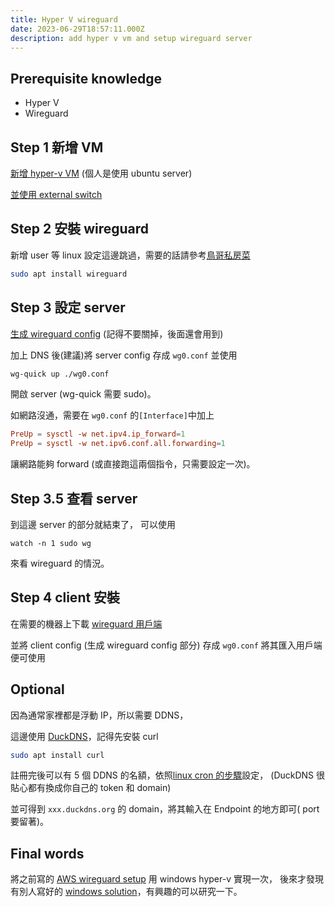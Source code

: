 ```yaml
---
title: Hyper V wireguard
date: 2023-06-29T18:57:11.000Z
description: add hyper v vm and setup wireguard server
--- 
```

## Prerequisite knowledge
- Hyper V
- Wireguard

## Step 1 新增 VM
[新增 hyper-v VM](https://learn.microsoft.com/en-us/windows-server/virtualization/hyper-v/get-started/create-a-virtual-machine-in-hyper-v)
(個人是使用 ubuntu server)

[並使用 external switch](https://learn.microsoft.com/en-us/windows-server/virtualization/hyper-v/get-started/create-a-virtual-switch-for-hyper-v-virtual-machines)

## Step 2 安裝 wireguard
新增 user 等 linux 設定這邊跳過，需要的話請參考[鳥哥私房菜](https://linux.vbird.org/linux_basic/centos7/0410accountmanager.php)
```sh
sudo apt install wireguard
```
## Step 3 設定 server
[生成 wireguard config](https://www.wireguardconfig.com/) (記得不要關掉，後面還會用到)

加上 DNS 後(建議)將 server config 存成 `wg0.conf` 並使用

```sh
wg-quick up ./wg0.conf
```

開啟 server (wg-quick 需要 sudo)。

如網路沒通，需要在 `wg0.conf` 的`[Interface]`中加上

```conf
PreUp = sysctl -w net.ipv4.ip_forward=1
PreUp = sysctl -w net.ipv6.conf.all.forwarding=1
```
讓網路能夠 forward (或直接跑這兩個指令，只需要設定一次)。

## Step 3.5 查看 server
到這邊 server 的部分就結束了，
可以使用
```
watch -n 1 sudo wg
```
來看 wireguard 的情況。

## Step 4 client 安裝
在需要的機器上下載 [wireguard 用戶端](https://www.wireguard.com/install/)

並將 client config (生成 wireguard config 部分) 存成 `wg0.conf` 將其匯入用戶端便可使用


## Optional
因為通常家裡都是浮動 IP，所以需要 DDNS，

這邊使用 [DuckDNS](https://www.duckdns.org/)，記得先安裝 curl
```sh
sudo apt install curl
```

註冊完後可以有 5 個 DDNS 的名額，依照[linux cron 的步驟](https://www.duckdns.org/install.jsp)設定，
(DuckDNS 很貼心都有換成你自己的 token 和 domain)

並可得到 `xxx.duckdns.org` 的 domain，將其輸入在 Endpoint 的地方即可( port 要留著)。

## Final words
將之前寫的 [AWS wireguard setup](https://github.com/s8508235/wireguard-terraform-install) 用 windows hyper-v 實現一次，
後來才發現有別人寫好的 [windows solution](https://github.com/micahmo/WgServerforWindows)，有興趣的可以研究一下。